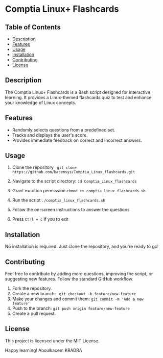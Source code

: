 # Comptia Linux+ Flashcards

## Table of Contents
- [Description](#description)
- [Features](#features)
- [Usage](#usage)
- [Installation](#installation)
- [Contributing](#contributing)
- [License](#license)

## Description
The Comptia Linux+ Flashcards is a Bash script designed for interactive learning. It provides a Linux-themed flashcards quiz to test and enhance your knowledge of Linux concepts.

## Features
- Randomly selects questions from a predefined set.
- Tracks and displays the user's score.
- Provides immediate feedback on correct and incorrect answers.

## Usage
1. Clone the repository
   ``` git clone https://github.com/kacemsys/Comptia_Linux_flashcards.git```
2. Navigate to the script directory:
    ```cd Comptia_Linux_flashcards```
3. Grant excution permission 
  ```chmod +x comptia_linux_flashcards.sh```
4. Run the script
  ```./comptia_linux_flashcards.sh```
5. Follow the on-screen instructions to answer the questions

6. Press ```Ctrl + c``` if you to exit


## Installation
No installation is required. Just clone the repository, and you're ready to go!

## Contributing
Feel free to contribute by adding more questions, improving the script, or suggesting new features. Follow the standard GitHub workflow:

1. Fork the repository.
2. Create a new branch:  ``` git checkout -b feature/new-feature```
3. Make your changes and commit them:  ```git commit -m 'Add a new feature' ```
4. Push to the branch: ```git push origin feature/new-feature```
5. Create a pull request.

## License
This project is licensed under the MIT License.

Happy learning!
Aboulkacem KRADRA
   
